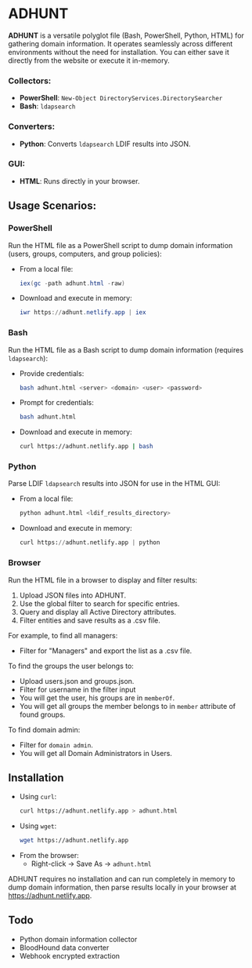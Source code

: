# ADHUNT

**ADHUNT** is a versatile polyglot file (Bash, PowerShell, Python, HTML) for gathering domain information. It operates seamlessly across different environments without the need for installation. You can either save it directly from the website or execute it in-memory.

### Collectors:

- **PowerShell**: `New-Object DirectoryServices.DirectorySearcher`
- **Bash**: `ldapsearch`

### Converters:

- **Python**: Converts `ldapsearch` LDIF results into JSON.

### GUI:

- **HTML**: Runs directly in your browser.

## Usage Scenarios:

### PowerShell
Run the HTML file as a PowerShell script to dump domain information (users, groups, computers, and group policies):
- From a local file:
  ```powershell
  iex(gc -path adhunt.html -raw)
  ```
- Download and execute in memory:
  ```powershell
  iwr https://adhunt.netlify.app | iex
  ```

### Bash
Run the HTML file as a Bash script to dump domain information (requires `ldapsearch`):
- Provide credentials:
  ```bash
  bash adhunt.html <server> <domain> <user> <password>
  ```
- Prompt for credentials:
  ```bash
  bash adhunt.html
  ```
- Download and execute in memory:
  ```bash
  curl https://adhunt.netlify.app | bash
  ```

### Python
Parse LDIF `ldapsearch` results into JSON for use in the HTML GUI:
- From a local file:
  ```python
  python adhunt.html <ldif_results_directory>
  ```
- Download and execute in memory:
  ```python
  curl https://adhunt.netlify.app | python
  ```

### Browser
Run the HTML file in a browser to display and filter results:
1. Upload JSON files into ADHUNT.
2. Use the global filter to search for specific entries.
3. Query and display all Active Directory attributes.
4. Filter entities and save results as a .csv file.

For example, to find all managers:
- Filter for "Managers" and export the list as a .csv file.

To find the groups the user belongs to:
- Upload users.json and groups.json.
- Filter for username in the filter input
- You will get the user, his groups are in `memberOf`.
- You will get all groups the member belongs to in `member` attribute of found groups.

To find domain admin:
- Filter for `domain admin`.
- You will get all Domain Administrators in Users.

## Installation

- Using `curl`:
  ```bash
  curl https://adhunt.netlify.app > adhunt.html
  ```
- Using `wget`:
  ```bash
  wget https://adhunt.netlify.app
  ```
- From the browser:
  - Right-click -> Save As -> `adhunt.html`

ADHUNT requires no installation and can run completely in memory to dump domain information, then parse results locally in your browser at https://adhunt.netlify.app.

## Todo

- Python domain information collector
- BloodHound data converter
- Webhook encrypted extraction
